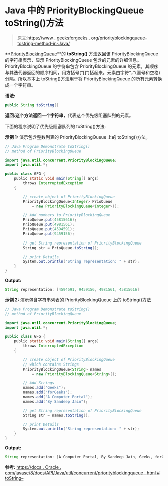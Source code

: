# Java 中的 PriorityBlockingQueue toString()方法

> 原文:[https://www . geeksforgeeks . org/priorityblockingqueue-tostring-method-in-Java/](https://www.geeksforgeeks.org/priorityblockingqueue-tostring-method-in-java/)

**[PriorityBlockingQueue](https://www.geeksforgeeks.org/priorityblockingqueue-class-in-java/)**的 **toString()** 方法返回该 PriorityBlockingQueue 的字符串表示，显示 PriorityBlockingQueue 包含的元素的详细信息。PriorityBlockingQueue 的字符串包含 PriorityBlockingQueue 的元素，其顺序与其迭代器返回的顺序相同，用方括号(“[]”)括起来。元素由字符“，”(逗号和空格)分隔。所以基本上 toString()方法用于将 PriorityBlockingQueue 的所有元素转换成一个字符串。

**语法:**

```java
public String toString()
```

**返回:**这个方法返回一个**字符串**，代表这个优先级阻塞队列的元素。

下面的程序说明了优先级阻塞队列的 toString()方法:

**示例 1:** 演示包含整数列表的 PriorityBlockingQueue 上的 toString()方法。

```java
// Java Program Demonstrate toString()
// method of PriorityBlockingQueue

import java.util.concurrent.PriorityBlockingQueue;
import java.util.*;

public class GFG {
    public static void main(String[] args)
        throws InterruptedException
    {

        // create object of PriorityBlockingQueue
        PriorityBlockingQueue<Integer> PrioQueue
            = new PriorityBlockingQueue<Integer>();

        // Add numbers to PriorityBlockingQueue
        PrioQueue.put(45815616);
        PrioQueue.put(4981561);
        PrioQueue.put(4594591);
        PrioQueue.put(9459156);

        // get String representation of PriorityBlockingQueue
        String str = PrioQueue.toString();

        // print Details
        System.out.println("String representation: " + str);
    }
}
```

**Output:**

```java
String representation: [4594591, 9459156, 4981561, 45815616]

```

**示例 2:** 演示包含字符串列表的 PriorityBlockingQueue 上的 toString()方法

```java
// Java Program Demonstrate toString()
// method of PriorityBlockingQueue

import java.util.concurrent.PriorityBlockingQueue;
import java.util.*;

public class GFG {
    public static void main(String[] args)
        throws InterruptedException
    {

        // create object of PriorityBlockingQueue
        // which contains Strings
        PriorityBlockingQueue<String> names
            = new PriorityBlockingQueue<String>();

        // Add Strings
        names.add("Geeks");
        names.add("forGeeks");
        names.add("A Computer Portal");
        names.add("By Sandeep Jain");

        // get String representation of PriorityBlockingQueue
        String str = names.toString();

        // print Details
        System.out.println("String representation: " + str);
    }
}
```

**Output:**

```java
String representation: [A Computer Portal, By Sandeep Jain, Geeks, forGeeks]

```

**参考:**
[https://docs . Oracle . com/javase/8/docs/API/Java/util/concurrent/priorityblockingqueue . html # toString–](https://docs.oracle.com/javase/8/docs/api/java/util/concurrent/PriorityBlockingQueue.html#toString--)
